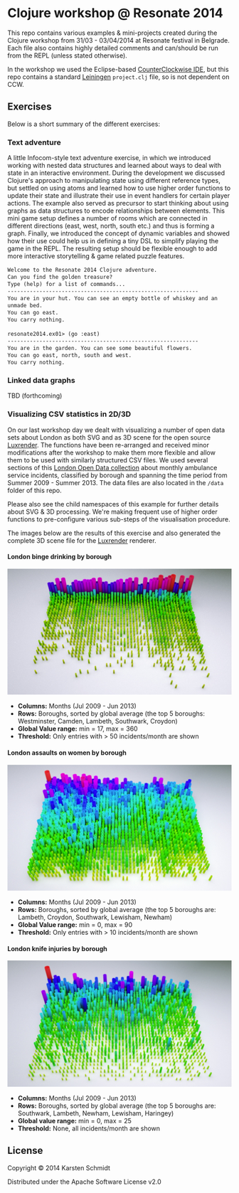 # Clojure workshop @ Resonate 2014

This repo contains various examples & mini-projects created during the
Clojure workshop from 31/03 - 03/04/2014 at Resonate festival in
Belgrade. Each file also contains highly detailed comments and
can/should be run from the REPL (unless stated otherwise).

In the workshop we used the Eclipse-based
[CounterClockwise IDE](http://ccw-ide.org), but this repo contains a
standard [Leiningen](http://leiningen.org) `project.clj` file, so is
not dependent on CCW.

## Exercises

Below is a short summary of the different exercises:

### Text adventure

A little Infocom-style text adventure exercise, in which we introduced
working with nested data structures and learned about ways to deal
with state in an interactive environment. During the development we
discussed Clojure's approach to manipulating state using different
reference types, but settled on using atoms and learned how to use
higher order functions to update their state and illustrate their use
in event handlers for certain player actions. The example also served
as precursor to start thinking about using graphs as data structures
to encode relationships between elements. This mini game setup defines
a number of rooms which are connected in different directions (east,
west, north, south etc.) and thus is forming a graph. Finally, we
introduced the concept of dynamic variables and showed how their use
could help us in defining a tiny DSL to simplify playing the game in
the REPL. The resulting setup should be flexible enough to add more
interactive storytelling & game related puzzle features.

```
Welcome to the Resonate 2014 Clojure adventure.
Can you find the golden treasure?
Type (help) for a list of commands...
------------------------------------------------------------
You are in your hut. You can see an empty bottle of whiskey and an unmade bed.
You can go east.
You carry nothing.

resonate2014.ex01> (go :east)
------------------------------------------------------------
You are in the garden. You can see some beautiful flowers.
You can go east, north, south and west.
You carry nothing.
```

### Linked data graphs

TBD (forthcoming)

### Visualizing CSV statistics in 2D/3D

On our last workshop day we dealt with visualizing a number of open
data sets about London as both SVG and as 3D scene for the open source
[Luxrender](http://luxrender.net). The functions have been re-arranged
and received minor modifications after the workshop to make them more
flexible and allow them to be used with similarly structured CSV
files. We used several sections of this
[London Open Data collection](http://data.london.gov.uk/datastore/package/monthly-ambulance-service-incidents-borough)
about monthly ambulance service incidents, classified by borough and
spanning the time period from Summer 2009 - Summer 2013. The data
files are also located in the `/data` folder of this repo.

Please also see the child namespaces of this example for further
details about SVG & 3D processing. We're making frequent use of higher
order functions to pre-configure various sub-steps of the
visualisation procedure.

The images below are the results of this exercise and also generated
the complete 3D scene file for the [Luxrender](http://luxrender.net)
renderer.

#### London binge drinking by borough

![London binge drinking by borough](assets/datagrid-binge.jpg)

* **Columns:** Months (Jul 2009 - Jun 2013)
* **Rows:** Boroughs, sorted by global average (the top 5 boroughs:
  Westminster, Camden, Lambeth, Southwark, Croydon)
* **Global Value range:** min = 17, max = 360
* **Threshold:** Only entries with > 50 incidents/month are shown

#### London assaults on women by borough

![London assaults on women by borough](assets/datagrid-women.jpg)

* **Columns:** Months (Jul 2009 - Jun 2013)
* **Rows:** Boroughs, sorted by global average (the top 5 boroughs are:
  Lambeth, Croydon, Southwark, Lewisham, Newham)
* **Global Value range:** min = 0, max = 90
* **Threshold:** Only entries with > 10 incidents/month are shown

#### London knife injuries by borough

![London knife injuries by borough](assets/datagrid-knife.jpg)

* **Columns:** Months (Jul 2009 - Jun 2013)
* **Rows:** Boroughs, sorted by global average (the top 5 boroughs are:
  Southwark, Lambeth, Newham, Lewisham, Haringey)
* **Global value range:** min = 0, max = 25
* **Threshold:** None, all incidents/month are shown

## License

Copyright © 2014 Karsten Schmidt

Distributed under the Apache Software License v2.0
